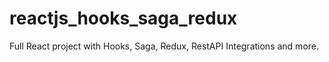 # reactjs_hooks_saga_redux
Full React project with Hooks, Saga, Redux, RestAPI Integrations and more.

